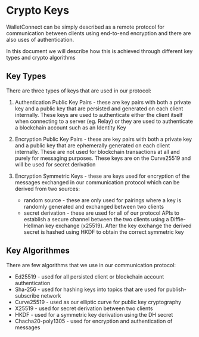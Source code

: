 # Crypto Keys

WalletConnect can be simply described as a remote protocol for communication between clients using end-to-end encryption and there are also uses of authentication.

In this document we will describe how this is achieved through different key types and crypto algorithms

## Key Types

There are three types of keys that are used in our protocol:

1. Authentication Public Key Pairs - these are key pairs with both a private key and a public key that are persisted and generated on each client internally. These keys are used to authenticate either the client itself when connecting to a server (eg. Relay) or they are used to authenticate a blockchain account such as an Identity Key

2. Encryption Public Key Pairs - these are key pairs with both a private key and a public key that are ephemerally generated on each client internally. These are not used for blockchain transactions at all and purely for messaging purposes. These keys are on the Curve25519 and will be used for secret derivation

3. Encryption Symmetric Keys - these are keys used for encryption of the messages exchanged in our communication protocol which can be derived from two sources:

    * random source - these are only used for pairings where a key is randomly generated and exchanged between two clients
    * secret derivation - these are used for all of our protocol APIs to establish a secure channel between the two clients using a Diffie-Hellman key exchange (x25519). After the key exchange the derived secret is hashed using HKDF to obtain the correct symmetric key

## Key Algorithmes

There are few algorithms that we use in our communication protocol:

* Ed25519 - used for all persisted client or blockchain account authentication
* Sha-256 - used for hashing keys into topics that are used for publish-subscribe network
* Curve25519 - used as our elliptic curve for public key cryptography
* X25519 - used for secret derivation between two clients
* HKDF - used for a symmetric key derivation using the DH secret
* Chacha20-poly1305 - used for encryption and authentication of messages
